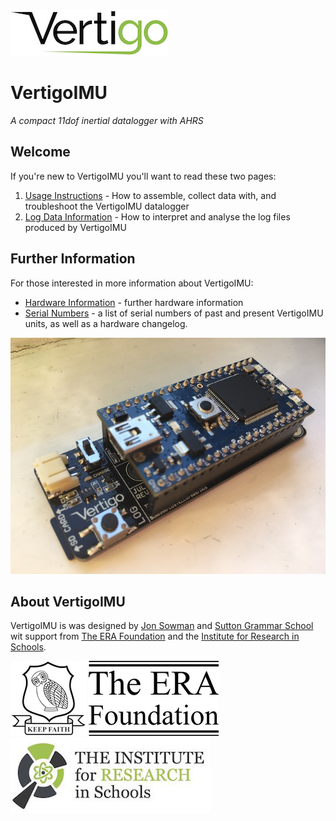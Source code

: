 ![logo](logo.jpg)

# VertigoIMU

_A compact 11dof inertial datalogger with AHRS_

## Welcome

If you're new to VertigoIMU you'll want to read these two pages:

1. [Usage Instructions](usage.md) - How to assemble, collect data with, and troubleshoot the VertigoIMU datalogger
2. [Log Data Information](logdata.md) - How to interpret and analyse the log files produced by VertigoIMU

## Further Information

For those interested in more information about VertigoIMU:

* [Hardware Information](hardware.md) - further hardware information
* [Serial Numbers](serial.md) - a list of serial numbers of past and present VertigoIMU units, as well as a hardware changelog.

![Vertigo complete](vertigo-complete.jpg)

## About VertigoIMU

VertigoIMU is was designed by [Jon Sowman](http://www.jonsowman.com) and [Sutton
Grammar School](http://www.suttongrammar.sutton.sch.uk) wit support from [The
ERA Foundation](https://www.erafoundation.org) and the [Institute for Research
in Schools](http://researchinschools.org).

![sgs-logo](sgs-logo.png) ![era-logo](eraf-logo.png) ![iris-logo](iris-logo.jpg)
